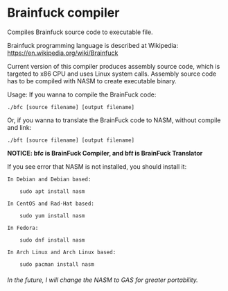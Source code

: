 # Brainfuck compiler
Compiles Brainfuck source code to executable file.

Brainfuck programming language is described at Wikipedia: https://en.wikipedia.org/wiki/Brainfuck

Current version of this compiler produces assembly source code,
which is targeted to x86 CPU and uses Linux system calls.
Assembly source code has to be compiled with NASM to create executable binary.

Usage:
  If you wanna to compile the BrainFuck code:

    ./bfc [source filename] [output filename]
    
  Or, if you wanna to translate the BrainFuck code to NASM, without compile and link:

    ./bft [source filename] [output filename]

**NOTICE:
bf*c* is BrainFuck Compiler, and
bf*t* is BrainFuck Translator**

If you see error that NASM is not installed, you should install it:

    In Debian and Debian based:
    
        sudo apt install nasm
        
    In CentOS and Rad-Hat based:
    
        sudo yum install nasm
        
    In Fedora:
        
        sudo dnf install nasm

    In Arch Linux and Arch Linux based:
    
        sudo pacman install nasm

###### In the future, I will change the NASM to GAS for greater portability.
